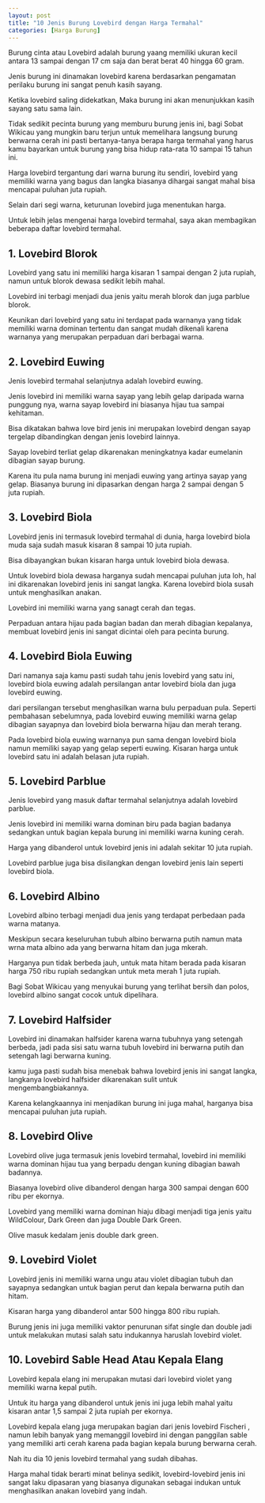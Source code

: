 ```yaml
---
layout: post
title: "10 Jenis Burung Lovebird dengan Harga Termahal"
categories: [Harga Burung]
---
```


Burung cinta atau Lovebird adalah burung yaang memiliki ukuran kecil antara 13 sampai dengan 17 cm saja dan berat berat 40 hingga 60 gram.

Jenis burung ini dinamakan lovebird karena berdasarkan pengamatan perilaku burung ini sangat penuh kasih sayang.

Ketika lovebird saling didekatkan, Maka burung ini akan menunjukkan kasih sayang satu sama lain.

Tidak sedikit pecinta burung yang memburu burung jenis ini, bagi Sobat Wikicau yang mungkin baru terjun untuk memelihara langsung burung berwarna cerah ini pasti bertanya-tanya berapa harga termahal yang harus kamu bayarkan untuk burung yang bisa hidup rata-rata 10 sampai 15 tahun ini.

Harga lovebird tergantung dari warna burung itu sendiri, lovebird yang memiliki warna yang bagus dan langka biasanya dihargai sangat mahal bisa mencapai puluhan juta rupiah.

Selain dari segi warna, keturunan lovebird juga menentukan harga.

Untuk lebih jelas mengenai harga lovebird termahal, saya akan membagikan beberapa daftar lovebird termahal.

## 1. Lovebird Blorok

Lovebird yang satu ini memiliki harga kisaran 1 sampai dengan 2 juta rupiah, namun untuk blorok dewasa sedikit lebih mahal.

Lovebird ini terbagi menjadi dua jenis yaitu merah blorok dan juga parblue blorok.

Keunikan dari lovebird yang satu ini terdapat pada warnanya yang tidak memiliki warna dominan tertentu dan sangat mudah dikenali karena warnanya yang merupakan perpaduan dari berbagai warna.

## 2. Lovebird Euwing

Jenis lovebird termahal selanjutnya adalah lovebird euwing.

Jenis lovebird ini memiliki warna sayap yang lebih gelap daripada warna punggung nya, warna sayap lovebird ini biasanya hijau tua sampai kehitaman.

Bisa dikatakan bahwa love bird jenis ini merupakan lovebird dengan sayap tergelap dibandingkan dengan jenis lovebird lainnya.

Sayap lovebird terliat gelap dikarenakan meningkatnya kadar eumelanin dibagian sayap burung.

Karena itu pula nama burung ini menjadi euwing yang artinya sayap yang gelap. Biasanya burung ini dipasarkan dengan harga 2 sampai dengan 5 juta rupiah.

## 3. Lovebird Biola

Lovebird jenis ini termasuk lovebird termahal di dunia, harga lovebird biola muda saja sudah masuk kisaran 8 sampai 10 juta rupiah.

Bisa dibayangkan bukan kisaran harga untuk lovebird biola dewasa.

Untuk lovebird biola dewasa harganya sudah mencapai puluhan juta loh, hal ini dikarenakan lovebird jenis ini sangat langka. Karena lovebird biola susah untuk menghasilkan anakan.

Lovebird ini memiliki warna yang sanagt cerah dan tegas.

Perpaduan antara hijau pada bagian badan dan merah dibagian kepalanya, membuat lovebird jenis ini sangat dicintai oleh para pecinta burung.

## 4. Lovebird Biola Euwing

Dari namanya saja kamu pasti sudah tahu jenis lovebird yang satu ini, lovebird biola euwing adalah persilangan antar lovebird biola dan juga lovebird euwing.

dari persilangan tersebut menghasilkan warna bulu perpaduan pula. Seperti pembahasan sebelumnya, pada lovebird euwing memiliki warna gelap dibagian sayapnya dan lovebird biola berwarna hijau dan merah terang.

Pada lovebird biola euwing warnanya pun sama dengan lovebird biola namun memiliki sayap yang gelap seperti euwing. Kisaran harga untuk lovebird satu ini adalah belasan juta rupiah.

## 5. Lovebird Parblue

Jenis lovebird yang masuk daftar termahal selanjutnya adalah lovebird parblue.

Jenis lovebird ini memiliki warna dominan biru pada bagian badanya sedangkan untuk bagian kepala burung ini memiliki warna kuning cerah.

Harga yang dibanderol untuk lovebird jenis ini adalah sekitar 10 juta rupiah.

Lovebird parblue juga bisa disilangkan dengan lovebird jenis lain seperti lovebird biola.

## 6. Lovebird Albino

Lovebird albino terbagi menjadi dua jenis yang terdapat perbedaan pada warna matanya.

Meskipun secara keseluruhan tubuh albino berwarna putih namun mata wrna mata albino ada yang berwarna hitam dan juga mkerah.

Harganya pun tidak berbeda jauh, untuk mata hitam berada pada kisaran harga 750 ribu rupiah sedangkan untuk meta merah 1 juta rupiah.

Bagi Sobat Wikicau yang menyukai burung yang terlihat bersih dan polos, lovebird albino sangat cocok untuk dipelihara.

## 7. Lovebird Halfsider

Lovebird ini dinamakan halfsider karena warna tubuhnya yang setengah berbeda, jadi pada sisi satu warna tubuh lovebird ini berwarna putih dan setengah lagi berwarna kuning.

kamu juga pasti sudah bisa menebak bahwa lovebird jenis ini sangat langka, langkanya lovebird halfsider dikarenakan sulit untuk mengembangbiakannya.

Karena kelangkaannya ini menjadikan burung ini juga mahal, harganya bisa mencapai puluhan juta rupiah.

## 8. Lovebird Olive

Lovebird olive juga termasuk jenis lovebird termahal, lovebird ini memiliki warna dominan hijau tua yang berpadu dengan kuning dibagian bawah badannya.

Biasanya lovebird olive dibanderol dengan harga 300 sampai dengan 600 ribu per ekornya.

Lovebird yang memiliki warna dominan hiaju dibagi menjadi tiga jenis yaitu WildColour, Dark Green dan juga Double Dark Green.

Olive masuk kedalam jenis double dark green.

## 9. Lovebird Violet

Lovebird jenis ini memiliki warna ungu atau violet dibagian tubuh dan sayapnya sedangkan untuk bagian perut dan kepala berwarna putih dan hitam.

Kisaran harga yang dibanderol antar 500 hingga 800 ribu rupiah.

Burung jenis ini juga memiliki vaktor penurunan sifat single dan double jadi untuk melakukan mutasi salah satu indukannya haruslah lovebird violet.

## 10. Lovebird Sable Head Atau Kepala Elang

Lovebird kepala elang ini merupakan mutasi dari lovebird violet yang memiliki warna kepal putih.

Untuk itu harga yang dibanderol untuk jenis ini juga lebih mahal yaitu kisaran antar 1,5 sampai 2 juta rupiah per ekornya.

Lovebird kepala elang juga merupakan bagian dari jenis lovebird Fischeri , namun lebih banyak yang memanggil lovebird ini dengan panggilan sable yang memiliki arti cerah karena pada bagian kepala burung berwarna cerah.

Nah itu dia 10 jenis lovebird termahal yang sudah dibahas.

Harga mahal tidak berarti minat belinya sedikit, lovebird-lovebird jenis ini sangat laku dipasaran yang biasanya digunakan sebagai indukan untuk menghasilkan anakan lovebird yang indah.